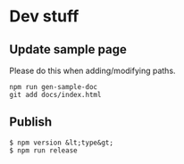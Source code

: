 # Dev stuff

## Update sample page

Please do this when adding/modifying paths.

```
npm run gen-sample-doc
git add docs/index.html
```

## Publish

```
$ npm version &lt;type&gt;
$ npm run release
```
